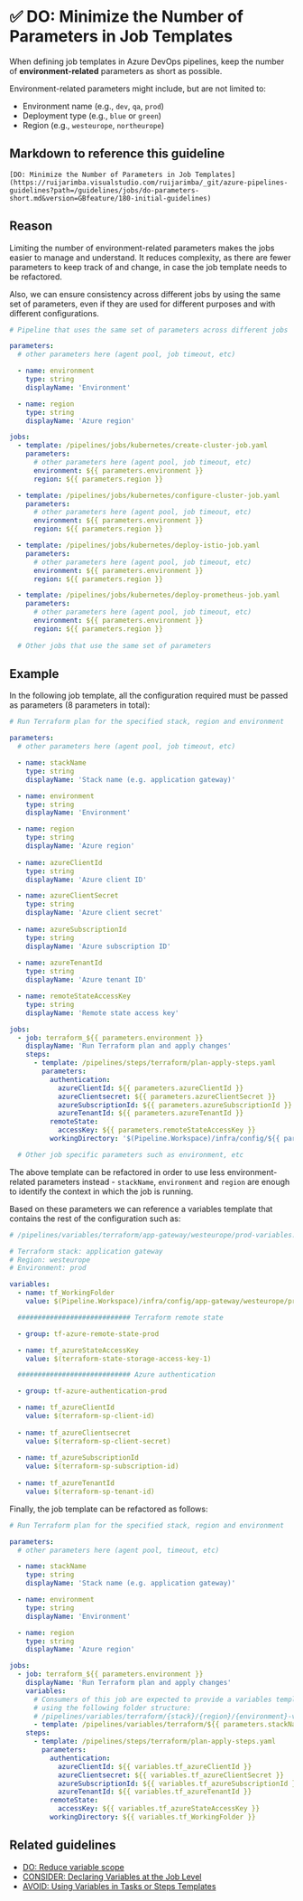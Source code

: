 # ✅ DO: Minimize the Number of Parameters in Job Templates

When defining job templates in Azure DevOps pipelines, keep the number of
**environment-related** parameters as short as possible.

Environment-related parameters might include, but are not limited to:

- Environment name (e.g., `dev`, `qa`, `prod`)
- Deployment type (e.g., `blue` or `green`)
- Region (e.g., `westeurope`, `northeurope`)

## Markdown to reference this guideline

```plaintext
[DO: Minimize the Number of Parameters in Job Templates](https://ruijarimba.visualstudio.com/ruijarimba/_git/azure-pipelines-guidelines?path=/guidelines/jobs/do-parameters-short.md&version=GBfeature/180-initial-guidelines)
```

## Reason

Limiting the number of environment-related parameters makes the jobs
easier to manage and understand. It reduces complexity, as there are fewer
parameters to keep track of and change, in case the job template needs to be refactored.

Also, we can ensure consistency across different jobs by using the same set of
parameters, even if they are used for different purposes and with different
configurations.

```yaml
# Pipeline that uses the same set of parameters across different jobs

parameters:
  # other parameters here (agent pool, job timeout, etc)

  - name: environment
    type: string
    displayName: 'Environment'

  - name: region
    type: string
    displayName: 'Azure region'

jobs:
  - template: /pipelines/jobs/kubernetes/create-cluster-job.yaml
    parameters:
      # other parameters here (agent pool, job timeout, etc)
      environment: ${{ parameters.environment }}
      region: ${{ parameters.region }}

  - template: /pipelines/jobs/kubernetes/configure-cluster-job.yaml
    parameters:
      # other parameters here (agent pool, job timeout, etc)
      environment: ${{ parameters.environment }}
      region: ${{ parameters.region }}

  - template: /pipelines/jobs/kubernetes/deploy-istio-job.yaml
    parameters:
      # other parameters here (agent pool, job timeout, etc)
      environment: ${{ parameters.environment }}
      region: ${{ parameters.region }}

  - template: /pipelines/jobs/kubernetes/deploy-prometheus-job.yaml
    parameters:
      # other parameters here (agent pool, job timeout, etc)
      environment: ${{ parameters.environment }}
      region: ${{ parameters.region }}
  
  # Other jobs that use the same set of parameters
```

## Example

In the following job template, all the configuration required must be passed as
parameters (8 parameters in total):

```yaml
# Run Terraform plan for the specified stack, region and environment

parameters:
  # other parameters here (agent pool, job timeout, etc)

  - name: stackName
    type: string
    displayName: 'Stack name (e.g. application gateway)'

  - name: environment
    type: string
    displayName: 'Environment'

  - name: region
    type: string
    displayName: 'Azure region'
 
  - name: azureClientId
    type: string
    displayName: 'Azure client ID'

  - name: azureClientSecret
    type: string
    displayName: 'Azure client secret'
  
  - name: azureSubscriptionId
    type: string
    displayName: 'Azure subscription ID'
  
  - name: azureTenantId
    type: string
    displayName: 'Azure tenant ID'

  - name: remoteStateAccessKey
    type: string
    displayName: 'Remote state access key'

jobs:
  - job: terraform_${{ parameters.environment }}
    displayName: 'Run Terraform plan and apply changes'
    steps:
      - template: /pipelines/steps/terraform/plan-apply-steps.yaml
        parameters:
          authentication:
            azureClientId: ${{ parameters.azureClientId }}
            azureClientsecret: ${{ parameters.azureClientSecret }}
            azureSubscriptionId: ${{ parameters.azureSubscriptionId }}
            azureTenantId: ${{ parameters.azureTenantId }}
          remoteState:
            accessKey: ${{ parameters.remoteStateAccessKey }}
          workingDirectory: '$(Pipeline.Workspace)/infra/config/${{ parameters.stackName }}/${{ parameters.region }}/${{ parameters.environment }}'

  # Other job specific parameters such as environment, etc
```

The above template can be refactored in order to use less environment-related
parameters instead - `stackName`, `environment` and `region` are enough to
identify the context in which the job is running.

Based on these parameters we can reference a variables template that contains
the rest of the configuration such as:

```yaml
# /pipelines/variables/terraform/app-gateway/westeurope/prod-variables.yaml

# Terraform stack: application gateway
# Region: westeurope
# Environment: prod

variables:
  - name: tf_WorkingFolder
    value: $(Pipeline.Workspace)/infra/config/app-gateway/westeurope/prod

  ############################ Terraform remote state

  - group: tf-azure-remote-state-prod

  - name: tf_azureStateAccessKey
    value: $(terraform-state-storage-access-key-1)

  ############################ Azure authentication

  - group: tf-azure-authentication-prod

  - name: tf_azureClientId
    value: $(terraform-sp-client-id)
  
  - name: tf_azureClientsecret
    value: $(terraform-sp-client-secret)
  
  - name: tf_azureSubscriptionId
    value: $(terraform-sp-subscription-id)
  
  - name: tf_azureTenantId
    value: $(terraform-sp-tenant-id)
```

Finally, the job template can be refactored as follows:

```yaml
# Run Terraform plan for the specified stack, region and environment

parameters:
  # other parameters here (agent pool, timeout, etc)

  - name: stackName
    type: string
    displayName: 'Stack name (e.g. application gateway)'

  - name: environment
    type: string
    displayName: 'Environment'

  - name: region
    type: string
    displayName: 'Azure region'

jobs:
  - job: terraform_${{ parameters.environment }}
    displayName: 'Run Terraform plan and apply changes'
    variables:
      # Consumers of this job are expected to provide a variables template 
      # using the following folder structure:
      # /pipelines/variables/terraform/{stack}/{region}/{environment}-variables.yaml
      - template: /pipelines/variables/terraform/${{ parameters.stackName }}/${{ parameters.region }}/${{ parameters.environment }}-variables.yaml@self
    steps:
      - template: /pipelines/steps/terraform/plan-apply-steps.yaml
        parameters:
          authentication:
            azureClientId: ${{ variables.tf_azureClientId }}
            azureClientsecret: ${{ variables.tf_azureClientSecret }}
            azureSubscriptionId: ${{ variables.tf_azureSubscriptionId }}
            azureTenantId: ${{ variables.tf_azureTenantId }}
          remoteState:
            accessKey: ${{ variables.tf_azureStateAccessKey }}
          workingDirectory: ${{ variables.tf_WorkingFolder }}
```

## Related guidelines

- [DO: Reduce variable scope](/guidelines/variables/do-variable-scope.md)
- [CONSIDER: Declaring Variables at the Job Level](/guidelines/jobs/consider-job-variables.md)
- [AVOID: Using Variables in Tasks or Steps Templates](/guidelines/steps/avoid-variables.md)
